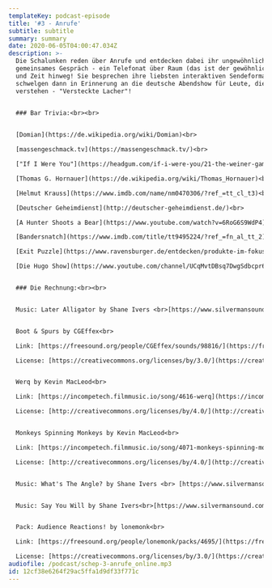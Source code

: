 ```yaml
---
templateKey: podcast-episode
title: '#3 - Anrufe'
subtitle: subtitle
summary: summary
date: 2020-06-05T04:00:47.034Z
description: >-
  Die Schalunken reden über Anrufe und entdecken dabei ihr ungewöhnliches erstes
  gemeinsames Gespräch - ein Telefonat über Raum (das ist der gewöhnliche Part)
  und Zeit hinweg! Sie besprechen ihre liebsten interaktiven Sendeformate und
  schwelgen dann in Erinnerung an die deutsche Abendshow für Leute, die Spaß
  verstehen - "Versteckte Lacher"!
   

  ### Bar Trivia:<br><br>


  [Domian](https://de.wikipedia.org/wiki/Domian)<br>

  [massengeschmack.tv](https://massengeschmack.tv/)<br>

  ["If I Were You"](https://headgum.com/if-i-were-you/21-the-weiner-game)<br>

  [Thomas G. Hornauer](https://de.wikipedia.org/wiki/Thomas_Hornauer)<br>

  [Helmut Krauss](https://www.imdb.com/name/nm0470306/?ref_=tt_cl_t3)<br>

  [Deutscher Geheimdienst](http://deutscher-geheimdienst.de/)<br>

  [A Hunter Shoots a Bear](https://www.youtube.com/watch?v=6RoG6S9WdP4)<br>

  [Bandersnatch](https://www.imdb.com/title/tt9495224/?ref_=fn_al_tt_2)<br>

  [Exit Puzzle](https://www.ravensburger.de/entdecken/produkte-im-fokus/exit-puzzles/index.html)<br>

  [Die Hugo Show](https://www.youtube.com/channel/UCqMvtDBsq7DwgSdbcpr6W7w)


  ### Die Rechnung:<br><br>


  Music: Later Alligator by Shane Ivers <br>[https://www.silvermansound.com](https://www.silvermansound.com)


  Boot & Spurs by CGEffex<br>

  Link: [https://freesound.org/people/CGEffex/sounds/98816/](https://freesound.org/people/CGEffex/sounds/98816/)<br>

  License: [https://creativecommons.org/licenses/by/3.0/](https://creativecommons.org/licenses/by/3.0/)


  Werq by Kevin MacLeod<br>

  Link: [https://incompetech.filmmusic.io/song/4616-werq](https://incompetech.filmmusic.io/song/4616-werq)<br>

  License: [http://creativecommons.org/licenses/by/4.0/](http://creativecommons.org/licenses/by/4.0/)


  Monkeys Spinning Monkeys by Kevin MacLeod<br>

  Link: [https://incompetech.filmmusic.io/song/4071-monkeys-spinning-monkeys](https://incompetech.filmmusic.io/song/4071-monkeys-spinning-monkeys)<br>

  License: [http://creativecommons.org/licenses/by/4.0/](http://creativecommons.org/licenses/by/4.0/)


  Music: What's The Angle? by Shane Ivers <br> [https://www.silvermansound.com](https://www.silvermansound.com)


  Music: Say You Will by Shane Ivers<br>[https://www.silvermansound.com](https://www.silvermansound.com)


  Pack: Audience Reactions! by lonemonk<br>

  Link: [https://freesound.org/people/lonemonk/packs/4695/](https://freesound.org/people/lonemonk/packs/4695/)<br>

  License: [https://creativecommons.org/licenses/by/3.0/](https://creativecommons.org/licenses/by/3.0/)
audiofile: /podcast/schep-3-anrufe_online.mp3
id: 12cf38e6264f29ac5ffa1d9df33f771c
---
```

